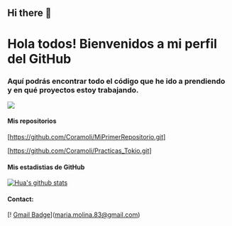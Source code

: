 ## Hi there 👋

<!--
**Coramoli/Coramoli** is a ✨ _special_ ✨ repository because its `README.md` (this file) appears on your GitHub profile.

Here are some ideas to get you started:

- 🔭 I’m currently working on ...
- 🌱 I’m currently learning ...
- 👯 I’m looking to collaborate on ...
- 🤔 I’m looking for help with ...
- 💬 Ask me about ...
- 📫 How to reach me: ...
- 😄 Pronouns: ...
- ⚡ Fun fact: ...
-->

# Hola todos! Bienvenidos a mi perfil del GitHub
### Aquí podrás encontrar todo el código que he ido a prendiendo y en qué proyectos estoy trabajando.



![](https://acerkate.com/storage/2021/05/diseno-web-scaled.jpg)


#### Mis repositorios
[https://github.com/Coramoli/MiPrimerRepositorio.git]

[https://github.com/Coramoli/Practicas_Tokio.git]

#### Mis estadistias de GitHub

[![Hua's github stats](https://github-readme-stats.vercel.app/api?username=Coramoli&show_icons=true&theme=dark)](https://github.com/Coramoli)

#### Contact:
[! [Gmail Badge](https://img.shields.io/badge/-maria.molina.83@gmail.com-cl14438?style=flat-square&logo=Gmail&logoColor=white&link=milto:maria.molina.83@gmail.comm)](maria.molina.83@gmail.com)
